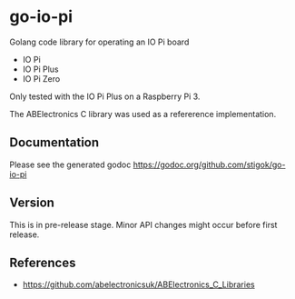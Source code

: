 # go-io-pi

Golang code library for operating an IO Pi board

- IO Pi
- IO Pi Plus
- IO Pi Zero

Only tested with the IO Pi Plus on a Raspberry Pi 3.

The ABElectronics C library was used as a refererence implementation.

## Documentation

Please see the generated godoc https://godoc.org/github.com/stigok/go-io-pi

## Version

This is in pre-release stage. Minor API changes might occur before first release.

## References
- https://github.com/abelectronicsuk/ABElectronics_C_Libraries
